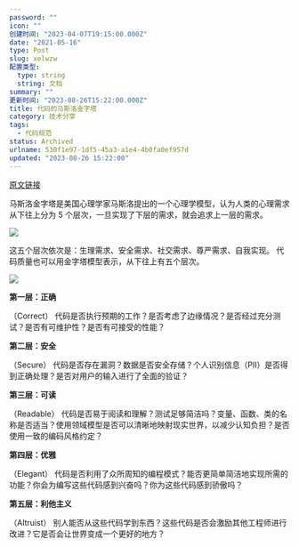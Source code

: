 ```yaml
---
password: ""
icon: ""
创建时间: "2023-04-07T19:15:00.000Z"
date: "2021-05-16"
type: Post
slug: xelwzw
配置类型:
  type: string
  string: 文档
summary: ""
更新时间: "2023-08-26T15:22:00.000Z"
title: 代码的马斯洛金字塔
category: 技术分享
tags:
  - 代码规范
status: Archived
urlname: 530f1e97-1df5-45a3-a1e4-4b0fa0ef957d
updated: "2023-08-26 15:22:00"
---
```


[原文链接](http://www.dein.fr/2015-02-18-maslows-pyramid-of-code-review.html)

马斯洛金字塔是美国心理学家马斯洛提出的一个心理学模型，认为人类的心理需求从下往上分为 5 个层次，一旦实现了下层的需求，就会追求上一层的需求。

![](https://blogimagesrep-1257180516.cos.ap-guangzhou.myqcloud.com/1874-blog-images/157097fef444b0c048d4b5bec1233edc.jpeg)

这五个层次依次是：生理需求、安全需求、社交需求、尊严需求、自我实现。 代码质量也可以用金字塔模型表示，从下往上有五个层次。

![](https://blogimagesrep-1257180516.cos.ap-guangzhou.myqcloud.com/1874-blog-images/4586acf56d81e14e9374d04a722b8719.jpeg)

**第一层：正确**

（Correct） 代码是否执行预期的工作？是否考虑了边缘情况？是否经过充分测试？是否有可维护性？是否有可接受的性能？

**第二层：安全**

（Secure） 代码是否存在漏洞？数据是否安全存储？个人识别信息（PII）是否得到正确处理？是否对用户的输入进行了全面的验证？

**第三层：可读**

（Readable） 代码是否易于阅读和理解？测试足够简洁吗？变量、函数、类的名称是否适当？使用领域模型是否可以清晰地映射现实世界，以减少认知负担？是否使用一致的编码风格约定？

**第四层：优雅**

（Elegant） 代码是否利用了众所周知的编程模式？能否更简单简洁地实现所需的功能？你会为编写这些代码感到兴奋吗？你为这些代码感到骄傲吗？

**第五层：利他主义**

（Altruist） 别人能否从这些代码学到东西？这些代码是否会激励其他工程师进行改进？它是否会让世界变成一个更好的地方？
